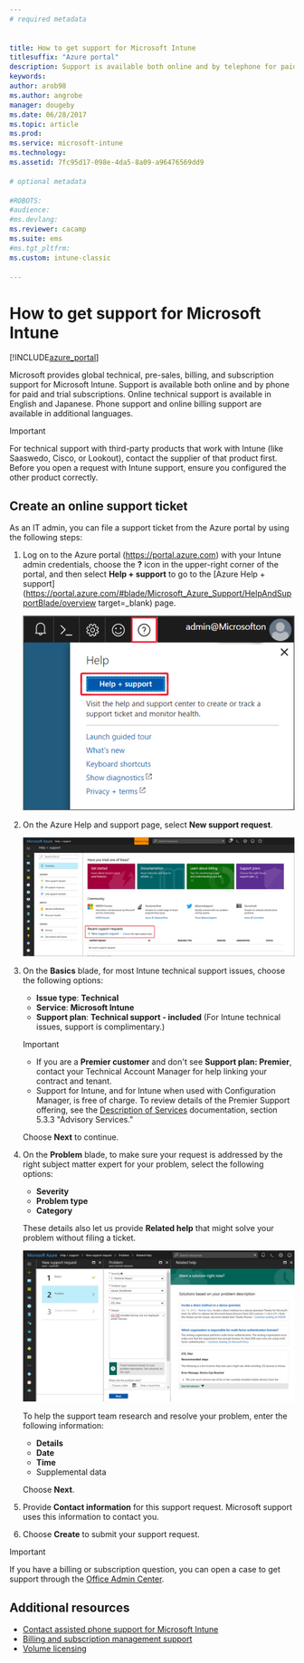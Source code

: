 ```yaml
---
# required metadata


title: How to get support for Microsoft Intune
titlesuffix: "Azure portal"
description: Support is available both online and by telephone for paid and trial subscriptions."
keywords:
author: arob98
ms.author: angrobe
manager: dougeby
ms.date: 06/28/2017
ms.topic: article
ms.prod:
ms.service: microsoft-intune
ms.technology:
ms.assetid: 7fc95d17-098e-4da5-8a09-a96476569dd9

# optional metadata

#ROBOTS:
#audience:
#ms.devlang:
ms.reviewer: cacamp
ms.suite: ems
#ms.tgt_pltfrm:
ms.custom: intune-classic

---
```


# How to get support for Microsoft Intune

[!INCLUDE[azure_portal](./includes/note-for-both-portals.md)]

Microsoft provides global technical, pre-sales, billing, and subscription support for Microsoft Intune. Support is available both online and by phone for paid and trial subscriptions. Online technical support is available in English and Japanese. Phone support and online billing support are available in additional languages.

>[!IMPORTANT]
> For technical support with third-party products that work with Intune (like Saaswedo, Cisco, or Lookout), contact the supplier of that product first. Before you open a request with Intune support, ensure you configured the other product correctly.

## Create an online support ticket

As an IT admin, you can file a support ticket from the Azure portal by using the following steps:

1. Log on to the Azure portal (https://portal.azure.com) with your Intune admin credentials, choose the **?** icon in the upper-right corner of the portal, and then select **Help + support** to go to the [Azure Help + support](https://portal.azure.com/#blade/Microsoft_Azure_Support/HelpAndSupportBlade/overview target=_blank) page.

	![Screenshot of Azure portal help and support question mark link with the Help + support link highlighted](./media/azure-get-support.png)

2. On the Azure Help and support page, select **New support request**.

	![Screenshot of Azure portal help and support page with New support request link highlighted](./media/azure-support-ticket-link.png)
3. On the **Basics** blade, for most Intune technical support issues, choose the following options:
	- **Issue type**: **Technical**
	- **Service**: **Microsoft Intune**
	- **Support plan**: **Technical support - included**  (For Intune technical issues, support is complimentary.)

	>[!IMPORTANT]
	>- If you are a **Premier customer** and don't see **Support plan: Premier**, contact your Technical Account Manager for help linking your contract and tenant.
	>- Support for Intune, and for Intune when used with Configuration Manager, is free of charge. To review details of the Premier Support offering, see the [Description of Services](https://enterprise.microsoft.com/en-us/services/services-list/) documentation, section 5.3.3 "Advisory Services."

	Choose **Next** to continue.
4. On the **Problem** blade, to make sure your request is addressed by the right subject matter expert for your problem, select the following options:

	- **Severity**
	- **Problem type**
	- **Category**

	These details also let us provide **Related help** that might solve your problem without filing a ticket.

	![Screenshot of Azure portal help and support page with Problem items filled out and displaying solutions based on your problem](./media/support-need-solutions.png)

	To help the support team research and resolve your problem, enter the following information:
	- **Details**
	- **Date**
	- **Time**
	- Supplemental data

	Choose **Next**.
5. Provide **Contact information** for this support request. Microsoft support uses this information to contact you.
6. Choose **Create** to submit your support request.

>[!IMPORTANT]
>If you have a billing or subscription question, you can open a case to get support through the [Office Admin Center](https://portal.office.com/Support/SupportEntry.aspx).

## Additional resources
- [Contact assisted phone support for Microsoft Intune](phone-support-contact.md)
- [Billing and subscription management support](https://support.office.com/article/Contact-Office-365-for-business-support-Admin-Help-32a17ca7-6fa0-4870-8a8d-e25ba4ccfd4b)
- [Volume licensing](http://go.microsoft.com/fwlink/p/?LinkID=282015)
